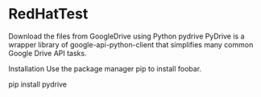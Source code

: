 # RedHatTest
Download the files from GoogleDrive using Python
pydrive
PyDrive is a wrapper library of google-api-python-client that simplifies many common Google Drive API tasks.

Installation
Use the package manager pip to install foobar.

pip install pydrive
